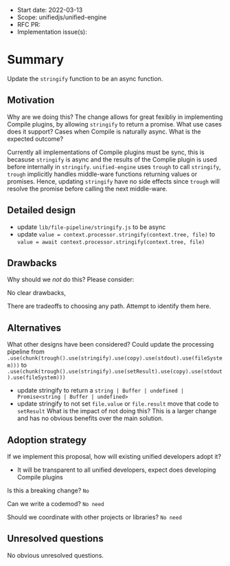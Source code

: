*   Start date: 2022-03-13
*   Scope: unifiedjs/unified-engine
*   RFC PR: <!-- leave this empty -->
*   Implementation issue(s): <!-- leave this empty -->

# Summary

Update the `stringify` function to be an async function.

## Motivation

Why are we doing this?
The change allows for great fexibliy in implementing Compile plugins, by allowing `stringify`
to return a promise.
What use cases does it support?
Cases when Compile is naturally async.
What is the expected outcome?

Currently all implementations of Compile plugins must be sync, this is becasuse `stringify`
is async and the results of the Complie plugin is used before internally in `stringify`.
`unified-engine` uses `trough` to call `stringify`, `trough` implicitly handles middle-ware
functions returning values or promises. Hence, updating `stringify` have no side effects since
`trough` will resolve the promise before calling the next middle-ware.

## Detailed design

* update `lib/file-pipeline/stringify.js` to be async
* update `value = context.processor.stringify(context.tree, file)` to `value = await context.processor.stringify(context.tree, file)`

## Drawbacks

Why should we *not* do this?
Please consider:

No clear drawbacks,

There are tradeoffs to choosing any path.
Attempt to identify them here.

## Alternatives

What other designs have been considered?
Could update the processing pipeline from
`.use(chunk(trough().use(stringify).use(copy).use(stdout).use(fileSystem)))` to
`.use(chunk(trough().use(stringify).use(setResult).use(copy).use(stdout).use(fileSystem)))`
* update stringify to return a `string | Buffer | undefined | Promise<string | Buffer | undefined>`
* update stringify to not set `file.value` or `file.result` move that code to `setResult`
What is the impact of not doing this?
This is a larger change and has no obvious benefits over the main solution.

## Adoption strategy

If we implement this proposal, how will existing unified developers adopt it?

* It will be transparent to all unified developers, expect does developing Compile plugins

Is this a breaking change? `No  `

Can we write a codemod?
 `No need `

Should we coordinate with other projects or libraries?  `No need`

## Unresolved questions

No obvious unresolved questions.
